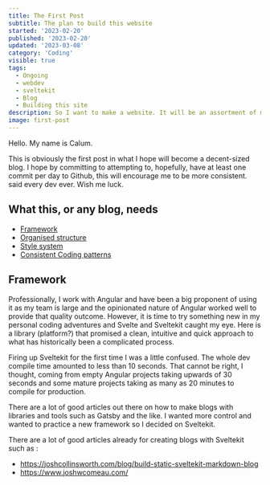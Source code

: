 ```yaml
---
title: The First Post
subtitle: The plan to build this website
started: '2023-02-20'
published: '2023-02-20'
updated: '2023-03-08'
category: 'Coding'
visible: true
tags:
  - Ongoing
  - webdev
  - sveltekit
  - Blog
  - Building this site
description: So I want to make a website. It will be an assortment of my ideas, projects and my personal journey. Wish me luck.
image: first-post
---
```


Hello. My name is Calum.

This is obviously the first post in what I hope will become a decent-sized blog. I hope by committing to attempting to, hopefully, have at least one commit per day to Github, this will encourage me to be more consistent. said every dev ever. Wish me luck.

## What this, or any blog, needs

- [Framework](#framework)
- [Organised structure](#organised-structure)
- [Style system](#style-system)
- [Consistent Coding patterns](#consistent-coding-patterns)

## Framework

Professionally, I work with Angular and have been a big proponent of using it as my team is large and the opinionated nature of Angular worked well to provide that quality outcome. However, it is time to try something new in my personal coding adventures and Svelte and Sveltekit caught my eye. Here is a library (platform?) that promised a clean, intuitive and quick approach to what has historically been a complicated process.

Firing up Sveltekit for the first time I was a little confused. The whole dev compile time amounted to less than 10 seconds. That cannot be right, I thought, coming from empty Angular projects taking upwards of 30 seconds and some mature projects taking as many as 20 minutes to compile for production.

There are a lot of good articles out there on how to make blogs with libraries and tools such as Gatsby and the like. I wanted more control and wanted to practice a new framework so I decided on Sveltekit.

There are a lot of good articles already for creating blogs with Sveltekit such as :

- https://joshcollinsworth.com/blog/build-static-sveltekit-markdown-blog
- https://www.joshwcomeau.com/
